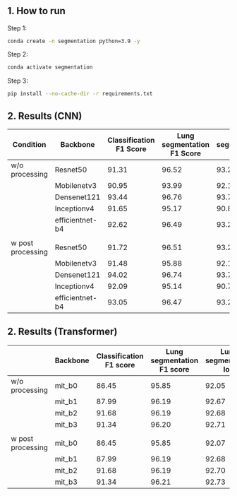 #


## 1. How to run

Step 1:
```bash
conda create -n segmentation python=3.9 -y
```

Step 2: 
```bash
conda activate segmentation
```

Step 3:
```bash
pip install --no-cache-dir -r requirements.txt
```
## 2. Results (CNN)


| Condition          | Backbone        | Classification F1 Score | Lung segmentation F1 Score | Lung segmentation IoU | Lung segmentation Dice | Infection segmentation F1 Score | Infection segmentation IoU | Infection segmentation Dice | Mean F1 |
|--------------------|----------------|-----------------------|--------------------------|---------------------|----------------------|--------------------------------|---------------------------|---------------------------|---------|
| w/o processing      | Resnet50        | 91.31                 | 96.52                    | 93.29               | 96.48                | 81.59                          | 68.64                     | 78.10                     | 89.80   |
|                    | Mobilenetv3     | 90.95                 | 93.99                    | 92.15               | 95.83                | 83.99                          | 73.19                     | 82.71                     | 89.64   |
|                    | Densenet121     | 93.44                 | 96.76                    | 93.75               | 96.73                | 86.39                          | 76.55                     | 85.07                     | 92.19   |
|                    | Inceptionv4     | 91.65                 | 95.17                    | 90.81               | 95.09                | 80.65                          | 68.77                     | 79.21                     | 89.15   |
|                    | efficientnet-b4 | 92.62                 | 96.49                    | 93.23               | 96.45                | 85.39                          | 75.56                     | 84.36                     | 91.50   |
|                    |                |                         |                          |                     |                       |                                |                            |                            |         |
| w post processing  | Resnet50        | 91.72                 | 96.51                    | 93.27               | 96.46                | 82.50                          | 69.97                     | 78.17                     | 90.24   |
|                    | Mobilenetv3     | 91.48                 | 95.88                    | 92.11               | 95.79                | 85.31                          | 75.38                     | 83.69                     | 90.89   |
|                    | Densenet121     | 94.02                 | 96.74                    | 93.72               | 96.70                | 87.34                          | 78.18                     | 85.65                     | 92.70   |
|                    | Inceptionv4     | 92.09                 | 95.14                    | 90.77               | 95.05                | 82.21                          | 71.30                     | 80.39                     | 89.81   |
|                    | efficientnet-b4 | 93.05                 | 96.47                    | 93.20               | 96.42                | 86.62                          | 77.53                     | 85.27                     | 92.04   |

## 2. Results (Transformer)

|                  | Backbone | Classification F1 score | Lung segmentation F1 score | Lung segmentation IoU | Lung segmentation Dice | Infection segmentation F1 score | Infection segmentation IoU | Infection segmentation Dice | Mean F1 score |
|------------------|----------|--------------------------|---------------------------|-----------------------|------------------------|--------------------------------|-----------------------------|------------------------------|---------------|
| w/o processing   | mit_b0   | 86.45                    | 95.85                     | 92.05                 | 95.73                  | 83.86                          | 72.42                       | 78.23                        | 88.72         |
|                  | mit_b1   | 87.99                    | 96.19                     | 92.67                 | 96.10                  | 85.72                          | 75.48                       | 81.09                        | 89.97         |
|                  | mit_b2   | 91.68                    | 96.19                     | 92.68                 | 96.10                  | 87.30                          | 78.49                       | 84.08                        | 91.72         |
|                  | mit_b3   | 91.34                    | 96.20                     | 92.71                 | 96.11                  | 86.62                          | 77.25                       | 82.92                        | 91.38         |
|                  |          |                          |                           |                       |                        |                                |                             |                              |               |
| w post processing | mit_b0   | 86.45                    | 95.85                     | 92.07                 | 95.74                  | 84.10                          | 72.85                       | 78.65                        | 88.8          |
|                  | mit_b1   | 87.99                    | 96.19                     | 92.68                 | 96.11                  | 86.03                          | 75.93                       | 81.54                        | 90.07         |
|                  | mit_b2   | 91.68                    | 96.19                     | 92.70                 | 96.11                  | 87.74                          | 79.02                       | 84.59                        | 91.87         |
|                  | mit_b3   | 91.34                    | 96.21                     | 92.73                 | 96.13                  | 86.89                          | 77.60                       | 83.26                        | 91.48         |
